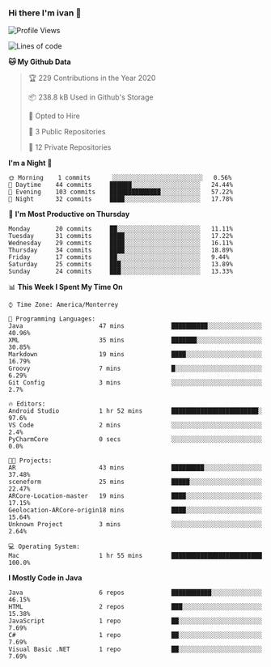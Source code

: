 ### Hi there I'm ivan 👋
<!--START_SECTION:waka-->
![Profile Views](http://img.shields.io/badge/Profile%20Views-151-blue)

![Lines of code](https://img.shields.io/badge/From%20Hello%20World%20I%27ve%20Written-2.1%20million%20lines%20of%20code-blue)

**🐱 My Github Data** 

> 🏆 229 Contributions in the Year 2020
 > 
> 📦 238.8 kB Used in Github's Storage 
 > 
> 💼 Opted to Hire
 > 
> 📜 3 Public Repositories 
 > 
> 🔑 12 Private Repositories  
 > 
**I'm a Night 🦉** 

```text
🌞 Morning    1 commits      ░░░░░░░░░░░░░░░░░░░░░░░░░   0.56% 
🌆 Daytime    44 commits     ██████░░░░░░░░░░░░░░░░░░░   24.44% 
🌃 Evening    103 commits    ██████████████░░░░░░░░░░░   57.22% 
🌙 Night      32 commits     ████░░░░░░░░░░░░░░░░░░░░░   17.78%

```
📅 **I'm Most Productive on Thursday** 

```text
Monday       20 commits     ██░░░░░░░░░░░░░░░░░░░░░░░   11.11% 
Tuesday      31 commits     ████░░░░░░░░░░░░░░░░░░░░░   17.22% 
Wednesday    29 commits     ████░░░░░░░░░░░░░░░░░░░░░   16.11% 
Thursday     34 commits     ████░░░░░░░░░░░░░░░░░░░░░   18.89% 
Friday       17 commits     ██░░░░░░░░░░░░░░░░░░░░░░░   9.44% 
Saturday     25 commits     ███░░░░░░░░░░░░░░░░░░░░░░   13.89% 
Sunday       24 commits     ███░░░░░░░░░░░░░░░░░░░░░░   13.33%

```


📊 **This Week I Spent My Time On** 

```text
⌚︎ Time Zone: America/Monterrey

💬 Programming Languages: 
Java                     47 mins             ██████████░░░░░░░░░░░░░░░   40.96% 
XML                      35 mins             ███████░░░░░░░░░░░░░░░░░░   30.85% 
Markdown                 19 mins             ████░░░░░░░░░░░░░░░░░░░░░   16.79% 
Groovy                   7 mins              █░░░░░░░░░░░░░░░░░░░░░░░░   6.29% 
Git Config               3 mins              ░░░░░░░░░░░░░░░░░░░░░░░░░   2.7%

🔥 Editors: 
Android Studio           1 hr 52 mins        ████████████████████████░   97.6% 
VS Code                  2 mins              ░░░░░░░░░░░░░░░░░░░░░░░░░   2.4% 
PyCharmCore              0 secs              ░░░░░░░░░░░░░░░░░░░░░░░░░   0.0%

🐱‍💻 Projects: 
AR                       43 mins             █████████░░░░░░░░░░░░░░░░   37.48% 
sceneform                25 mins             █████░░░░░░░░░░░░░░░░░░░░   22.47% 
ARCore-Location-master   19 mins             ████░░░░░░░░░░░░░░░░░░░░░   17.15% 
Geolocation-ARCore-origin18 mins             ████░░░░░░░░░░░░░░░░░░░░░   15.64% 
Unknown Project          3 mins              ░░░░░░░░░░░░░░░░░░░░░░░░░   2.64%

💻 Operating System: 
Mac                      1 hr 55 mins        █████████████████████████   100.0%

```

**I Mostly Code in Java** 

```text
Java                     6 repos             ███████████░░░░░░░░░░░░░░   46.15% 
HTML                     2 repos             ███░░░░░░░░░░░░░░░░░░░░░░   15.38% 
JavaScript               1 repo              ██░░░░░░░░░░░░░░░░░░░░░░░   7.69% 
C#                       1 repo              ██░░░░░░░░░░░░░░░░░░░░░░░   7.69% 
Visual Basic .NET        1 repo              ██░░░░░░░░░░░░░░░░░░░░░░░   7.69%

```



<!--END_SECTION:waka-->

<!--
<p align="center">
  <img src ="https://github-readme-stats.vercel.app/api?username=ivanjtm&show_icons=true&count_private=true&theme=default&hide_border=true&include_all_commits=true?count_private=true">
  <img src ="https://github-readme-stats.vercel.app/api/top-langs/?username=ivanjtm&layout=compact&hide_border=true&langs_count=50">
  <img src="https://github-readme-stats.vercel.app/api/wakatime?username=ivanjtm&hide_border=true"> 
</p>
-->
